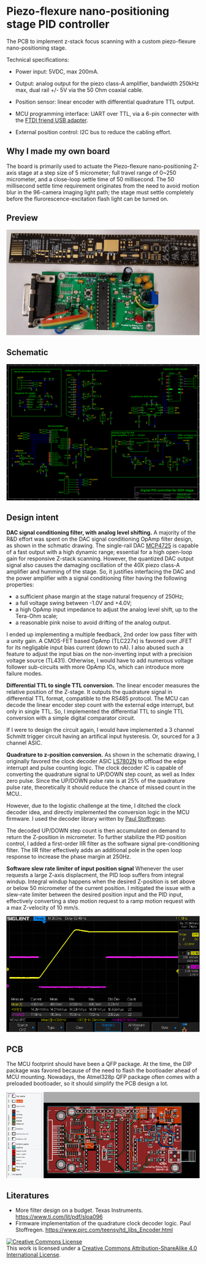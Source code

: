 # Piezo-flexure nano-positioning stage PID controller

The PCB to implement z-stack focus scanning with a custom piezo-flexure nano-positioning stage.

Technical specifications:

* Power input: 5VDC, max 200mA.

* Output: analog output for the piezo class-A amplifier,
  bandwidth 250kHz max, dual rail +/- 5V via the 50 Ohm coaxial cable.

* Position sensor: linear encoder with differential quadrature TTL output.

* MCU programming interface: UART over TTL, via a 6-pin connecter with the [FTDI
  friend USB adapter](https://www.adafruit.com/product/284).

* External position control: I2C bus to reduce the cabling effort.

## Why I made my own board

The board is primarily used to actuate the Piezo-flexure nano-positioning Z-axis stage
at a step size of 5 micrometer; full travel range of 0~250
micrometer, and a close-loop settle time of 50 millisecond. The 50 millisecond
settle time requirement originates from the need to avoid motion blur in the
96-camera imaging light path; the stage must settle completely before the
flurorescence-excitation flash light can be turned on.

## Preview

![](preview.jpg)

## Schematic

![](schematic.png)

## Design intent

**DAC signal conditioning filter, with analog level shifting.** A majority of
the R&D effort was spent on the DAC signal conditioning OpAmp filter design, as
shown in the schmatic drawing. The single-rail DAC
[MCP4725](https://www.adafruit.com/product/935) is capable of a fast output with
a high dynamic range; essential for a high open-loop gain for responsive Z-stack
scanning. However, the quantized DAC output signal also causes the damaging
oscillation of the 40X piezo class-A amplifier and humming of the stage. So, it
justifies interfacing the DAC and the power amplifier with a signal conditioning
filter having the following properties:

* a sufficient phase margin at the stage natural frequency of 250Hz;
* a full voltage swing between -1.0V and +4.0V;
* a high OpAmp input impedance to adjust the analog level shift, up to the Tera-Ohm scale;
* a reasonable pink noise to avoid drifting of the analog output.

I ended up implementing a multiple feedback, 2nd order low pass filter with a
unity gain. A CMOS-FET based OpAmp (TLC227x) is favored over JFET for its
negligable input bias current (down to nA). I also abused such a feature to
adjust the input bias on the non-inverting input with a precision voltage source
(TL431). Otherwise, I would have to add numerous voltage follower
sub-circuits with more OpAmp ICs, which can introduce more failure modes.

**Differential TTL to single TTL conversion.** The linear encoder measures the
relative position of the Z-stage. It outputs the quadrature signal in
differential TTL format, compatible to the RS485 protocol. The MCU can decode the
linear encoder step count with the external edge interrupt, but only in single
TTL. So, I implemented the differential TTL to single TTL conversion with a
simple digital comparator circuit.

If I were to design the circuit again, I would have implemented a 3 channel
Schmitt trigger circuit having an artifical input hysteresis. Or, sourced for a
3 channel ASIC.

**Quadrature to z-position conversion.** As shown in the schematic drawing, I
originally favored the clock decoder ASIC
[LS7802N](https://www.anaheimautomation.com/manuals/ics/L010543%20-%20LSI-LS7082N.pdf)
to offload the edge interrupt and pulse counting logic. The clock decoder IC is
capable of converting the quadrature signal to UP/DOWN step count, as well as
Index zero pulse. Since the UP/DOWN pulse rate is at 25% of the quadrature pulse
rate, theoretically it should reduce the chance of missed count in the MCU..

However, due to the logistic challenge at the time, I ditched the clock decoder
idea, and directly implemented the conversion logic in the MCU firmware. I used
the decoder library written by [Paul
Stoffregen](https://github.com/PaulStoffregen/Encoder).

The decoded UP/DOWN step count is then accumulated on demand to return the
Z-position in micrometer. To further stabilize the PID position control, I added
a first-order IIR filter as the software signal pre-conditioning filter. The IIR
filter effectively adds an additional pole in the open loop response to increase
the phase margin at 250Hz.

**Software slew rate limiter of input position signal** Whenever the user
requests a large Z-axis displacment, the PID loop suffers from integral windup.
Integral windup happens when the desired Z-position is set above or below 50
micrometer of the current position. I mitigated the issue with a slew-rate
limiter between the desired position input and the PID input, effectively
converting a step motion request to a ramp motion request with a max Z-velocity
of 10 mm/s.

![](ramp-response-50micron.png)

## PCB

The MCU footprint should have been a QFP package. At the time, the DIP package
was favored because of the need to flash the bootloader ahead of MCU mounting.
Nowadays, the Atmel328p QFP package often comes with a preloaded bootloader,
so it should simplify the PCB design a lot.

![](pcb-routing.png)

## Literatures

* More filter design on a budget. Texas Instruments. https://www.ti.com/lit/pdf/sloa096
* Firmware implementation of the quadrature clock decoder logic. Paul Stoffregen. https://www.pjrc.com/teensy/td_libs_Encoder.html

<a rel="license" href="http://creativecommons.org/licenses/by-sa/4.0/"><img
alt="Creative Commons License" style="border-width:0"
src="https://i.creativecommons.org/l/by-sa/4.0/88x31.png" /></a><br />This work
is licensed under a <a rel="license"
href="http://creativecommons.org/licenses/by-sa/4.0/">Creative Commons
Attribution-ShareAlike 4.0 International License</a>.
